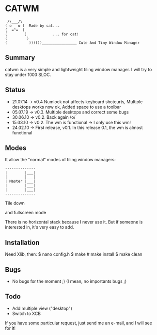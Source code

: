 CATWM
=====

     /\___/\
    ( o   o )  Made by cat...
    (  =^=  )
    (        )            ... for cat!
    (         )
    (          ))))))________________ Cute And Tiny Window Manager

Summary
-------

catwm is a very simple and lightweight tiling window manager.
I will try to stay under 1000 SLOC.

Status
------
 * 21.07.14 -> v0.4  Numlock not affects keyboard shotcurts, Multiple desktops works now ok, Added space to use a toolbar
 * 05.07.19 -> v0.3. Multiple desktops and correct some bugs
 * 30.06.10 -> v0.2. Back again \o/
 * 15.03.10 -> v0.2. The wm is functional -> I only use this wm!
 * 24.02.10 -> First release, v0.1. In this release 0.1, the wm is almost functional

Modes
-----

It allow the "normal" modes of tiling window managers:

    --------------
    |        |___|
    |        |___|
    | Master |___|
    |        |___|
    |        |___|
    --------------

Tile down

and fullscreen mode

There is no horizontal stack because I never use it. But if someone is interested in, it's very easy to add.

Installation
------------

Need Xlib, then:
    $ nano config.h
    $ make
    # make install
    $ make clean

Bugs
----
 * No bugs for the moment ;) (I mean, no importants bugs ;)

Todo
----
 * Add multiple view ("desktop")
 * Switch to XCB

If you have some particular request, just send me an e-mail, and I will see for it!

